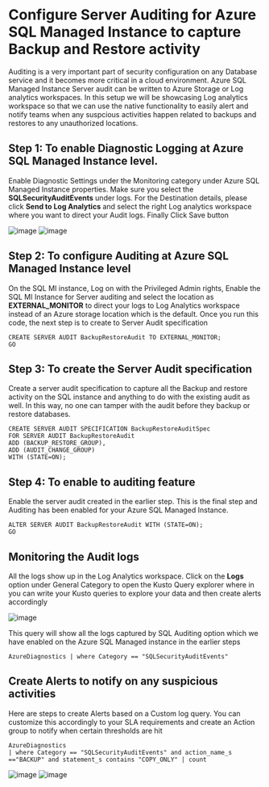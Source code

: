 # Configure Server Auditing for Azure SQL Managed Instance to capture Backup and Restore activity

Auditing is a very important part of security configuration on any Database service and it becomes more critical in a cloud environment. Azure SQL Managed Instance Server audit can be written to Azure Storage or Log analytics workspaces. In this setup we will be showcasing Log analytics workspace so that we can use the native functionality to easily alert and notify teams when any suspcious activities happen related to backups and restores to any unauthorized locations.

## Step 1: To enable Diagnostic Logging at Azure SQL Managed Instance level.

Enable Diagnostic Settings under the Monitoring category under Azure SQL Managed Instance properties. Make sure you select the **SQLSecurityAuditEvents** under logs. For the Destination details, please click **Send to Log Analytics** and select the right Log analytics workspace where you want to direct your Audit logs. Finally Click Save button

![image](https://user-images.githubusercontent.com/22504173/75150778-1e05b480-56d3-11ea-8b37-f45cf9375c84.png)
![image](https://user-images.githubusercontent.com/22504173/75150785-22ca6880-56d3-11ea-938c-7d4fbf473790.png)

## Step 2: To configure Auditing at Azure SQL Managed Instance level 
On the SQL MI instance, Log on with the Privileged Admin rights, Enable the SQL MI Instance for Server auditing and select the location as **EXTERNAL_MONITOR** to direct your logs to Log Analytics workspace instead of an Azure storage location which is the default.
Once you run this code, the next step is to create to Server Audit specification
```TSQL
CREATE SERVER AUDIT BackupRestoreAudit TO EXTERNAL_MONITOR;
GO
```
## Step 3: To create the Server Audit specification
Create a server audit specification to capture all the Backup and restore activity on the SQL instance and anything to do with the existing audit as well. In this way, no one can tamper with the audit before they backup or restore databases.

```TSQL
CREATE SERVER AUDIT SPECIFICATION BackupRestoreAuditSpec
FOR SERVER AUDIT BackupRestoreAudit
ADD (BACKUP_RESTORE_GROUP),
ADD (AUDIT_CHANGE_GROUP)
WITH (STATE=ON);
```
## Step 4: To enable to auditing feature

Enable the server audit created in the earlier step. This is the final step and Auditing has been enabled for your Azure SQL Managed Instance.
```TSQL
ALTER SERVER AUDIT BackupRestoreAudit WITH (STATE=ON);
GO
```
## Monitoring the Audit logs
All the logs show up in the Log Analytics workspace. Click on the **Logs** option under General Category to open the Kusto Query explorer where in you can write your Kusto queries to explore your data and then create alerts accordingly

![image](https://user-images.githubusercontent.com/22504173/75151353-8012e980-56d4-11ea-92e7-c7ae748caef2.png)

This query will show all the logs captured by SQL Auditing option which we have enabled on the Azure SQL Managed instance in the earlier steps
```KQL
AzureDiagnostics | where Category == "SQLSecurityAuditEvents" 
```
## Create Alerts to notify on any suspicious activities
Here are steps to create Alerts based on a Custom log query. You can customize this accordingly to your SLA requirements and create an Action group to notify when certain thresholds are hit
```KQL
AzureDiagnostics
| where Category == "SQLSecurityAuditEvents" and action_name_s =="BACKUP" and statement_s contains "COPY_ONLY" | count
```
![image](https://user-images.githubusercontent.com/22504173/75151572-016a7c00-56d5-11ea-85d4-5780b35ac0c2.png)
![image](https://user-images.githubusercontent.com/22504173/75151622-252dc200-56d5-11ea-8368-6c69997bf73a.png)

